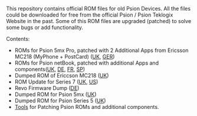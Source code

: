 This repository contains official ROM files for old Psion Devices.
All the files could be downloaded for free from the official Psion / Psion Teklogix Website in the past.
Some of this ROM files are upgraded (patched) to solve some bugs or add functionality.

Contents:

- ROMs for Psion 5mx Pro, patched with 2 Additional Apps from Ericsson MC218 (MyPhone + PostCard) ([UK](5mxPro/UK/), [GER](5mxPro/GER/))
- ROMs for Psion netBook, patched with additional Apps and components([UK](netBook/UK/), [DE](netBook/DE), [FR](netBook/FR/), [SP](netBook/SP/))
- Dumped ROM of Ericcson MC218 ([UK](MC218/UK/))
- ROM Update for Series 7 ([UK](Series7/UK/), [US](Series7/US/))
- Revo Firmware Dump ([DE](Revo/GER/))
- Dumped ROM for Psion 5mx ([UK](5mx/UK/))
- Dumped ROM for Psion Series 5 ([UK](Series5/UK/))
- [Tools](Tools/) for Patching Psion ROMs and additional components.
